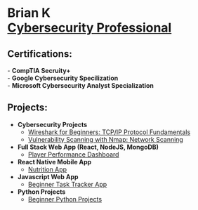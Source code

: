 <h1>Brian K<br/> <a href="https://www.linkedin.com/in/brian-kownacki-94980259/">Cybersecurity Professional</a></h1>

<h2>Certifications:</h2>
- <b>CompTIA Secruity+</b></br>
- <b>Google Cybersecurity Specilization</b></br>
- <b>Microsoft Cybersecurity Analyst Specialization</b></br>

<h2>Projects:</h2>

- <b>Cybersecurity Projects</b>
  - [Wireshark for Beginners: TCP/IP Protocol Fundamentals](https://coursera.org/share/595741e3f08b0c2de5936c2acc7cf2a9)
  - [Vulnerability Scanning with Nmap: Network Scanning](https://github.com/bknum9/VulnerabilityScanNmap.git)
- <b>Full Stack Web App (React, NodeJS, MongoDB)</b>
  - [Player Performance Dashboard](https://github.com/bknum9/dashboard.git)
- <b>React Native Mobile App</b>
  - [Nutrition App](https://github.com/bknum9/RNNutritionApp.git)
- <b>Javascript Web App</b>
  - [Beginner Task Tracker App](https://github.com/bknum9/task-tracker.git)
- <b>Python Projects</b>
  - [Beginner Python Projects](https://github.com/bknum9/python_projects.git)

